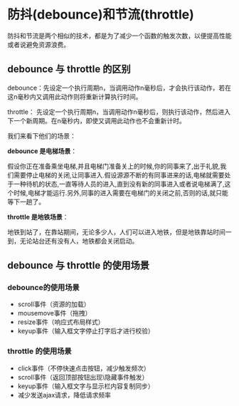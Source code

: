 # 防抖(debounce)和节流(throttle)

防抖和节流是两个相似的技术，都是为了减少一个函数的触发次数，以便提高性能或者说避免资源浪费。

## debounce 与 throttle 的区别

debounce：先设定一个执行周期n，当调用动作n毫秒后，才会执行该动作，若在这n毫秒内又调用此动作则将重新计算执行时间。

throttle： 先设定一个执行周期n，当调用动作n毫秒后，则执行该动作，然后进入下一个新周期。在n毫秒内，即使又调用此动作也不会重新计时。

我们来看下他们的场景：

**debounce 是电梯场景**：

假设你正在准备乘坐电梯,并且电梯门准备关上的时候,你的同事来了,出于礼貌,我们需要停止电梯的关闭,让同事进入.假设源源不断的有同事进来的话,电梯就需要处于一种待机的状态,一直等待人员的进入,直到没有新的同事进入或者说电梯满了,这个时候,电梯才能运行.另外,同事的进入需要在电梯门的关闭之前,否则的话,就只能等下一趟了。

**throttle 是地铁场景**：

地铁到站了，在靠站期间，无论多少人，人们可以进入地铁，但是地铁靠站时间一到，无论站台还有没有人，地铁都会关闭启动。

## debounce 与 throttle 的使用场景

### debounce的使用场景

- scroll事件（资源的加载）
- mousemove事件（拖拽）
- resize事件（响应式布局样式）
- keyup事件（输入框文字停止打字后才进行校验）

### throttle 的使用场景

- click事件（不停快速点击按钮，减少触发频次）
- scroll事件（返回顶部按钮出现\隐藏事件触发）
- keyup事件（输入框文字与显示栏内容复制同步）
- 减少发送ajax请求，降低请求频率
